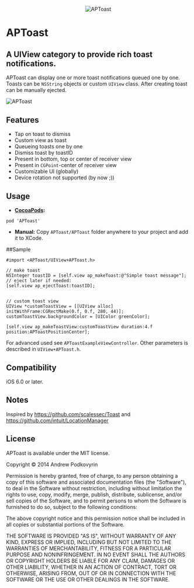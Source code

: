 <p align="center" >
<img src="https://raw.github.com/podkovyrin/APToast/aptoast_icon.png" alt="APToast" title="APToast">
</p>

# APToast

## A UIView category to provide rich toast notifications.

APToast can display one or more toast notifications queued one by one. Toasts can be `NSString` objects or custom `UIView` class. After creating toast can be manually ejected.

<img src="https://raw.github.com/podkovyrin/APToast/master/demo.gif" alt="APToast" title="APToast demo" style="display:block; margin: 10px auto 30px auto; align:center"/>

## Features
 - Tap on toast to dismiss
 - Custom view as toast
 - Queueing toasts one by one
 - Dismiss toast by toastID
 - Present in bottom, top or center of receiver view
 - Present in `CGPoint`-center of receiver view
 - Customizable UI (globally)
 - Device rotation not supported (by now ;))
 

## Usage
 - **[CocoaPods](http://cocoapods.org):**
```
pod 'APToast'
```
 - **Manual:**
Copy `APToast/APToast` folder anywhere to your project and add it to XCode.

##Sample

```obj-c
#import <APToast/UIView+APToast.h>

// make toast
NSInteger toastID = [self.view ap_makeToast:@"Simple toast message"];
// eject later if needed:
[self.view ap_ejectToast:toastID];


// custom toast view
UIView *customToastView = [[UIView alloc] initWithFrame:CGRectMake(0.f, 0.f, 280, 44)];
customToastView.backgroundColor = [UIColor greenColor];

[self.view ap_makeToastView:customToastView duration:4.f position:APToastPositionCenter];
```

For advanced used see `APToastExampleViewController`. Other parameters is described in `UIView+APToast.h`.

## Compatibility
iOS 6.0 or later.

## Notes
Inspired by https://github.com/scalessec/Toast and https://github.com/intuit/LocationManager

## License

APToast is available under the MIT license.

Copyright © 2014 Andrew Podkovyrin

Permission is hereby granted, free of charge, to any person obtaining a copy
of this software and associated documentation files (the "Software"), to deal
in the Software without restriction, including without limitation the rights
to use, copy, modify, merge, publish, distribute, sublicense, and/or sell
copies of the Software, and to permit persons to whom the Software is
furnished to do so, subject to the following conditions:

The above copyright notice and this permission notice shall be included
in all copies or substantial portions of the Software.

THE SOFTWARE IS PROVIDED "AS IS", WITHOUT WARRANTY OF ANY KIND, EXPRESS OR
IMPLIED, INCLUDING BUT NOT LIMITED TO THE WARRANTIES OF MERCHANTABILITY,
FITNESS FOR A PARTICULAR PURPOSE AND NONINFRINGEMENT. IN NO EVENT SHALL THE
AUTHORS OR COPYRIGHT HOLDERS BE LIABLE FOR ANY CLAIM, DAMAGES OR OTHER
LIABILITY, WHETHER IN AN ACTION OF CONTRACT, TORT OR OTHERWISE, ARISING FROM,
OUT OF OR IN CONNECTION WITH THE SOFTWARE OR THE USE OR OTHER DEALINGS IN
THE SOFTWARE.
